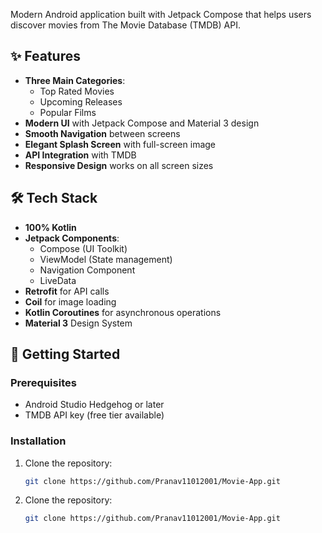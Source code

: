 Modern Android application built with Jetpack Compose that helps users discover movies from The Movie Database (TMDB) API.

## ✨ Features

- **Three Main Categories**:
  - Top Rated Movies
  - Upcoming Releases
  - Popular Films
- **Modern UI** with Jetpack Compose and Material 3 design
- **Smooth Navigation** between screens
- **Elegant Splash Screen** with full-screen image
- **API Integration** with TMDB
- **Responsive Design** works on all screen sizes

## 🛠 Tech Stack

- **100% Kotlin**
- **Jetpack Components**:
  - Compose (UI Toolkit)
  - ViewModel (State management)
  - Navigation Component
  - LiveData
- **Retrofit** for API calls
- **Coil** for image loading
- **Kotlin Coroutines** for asynchronous operations
- **Material 3** Design System

## 🚀 Getting Started

### Prerequisites
- Android Studio Hedgehog or later
- TMDB API key (free tier available)

### Installation
1. Clone the repository:
   ```bash
   git clone https://github.com/Pranav11012001/Movie-App.git
1. Clone the repository:
   ```bash
   git clone https://github.com/Pranav11012001/Movie-App.git
